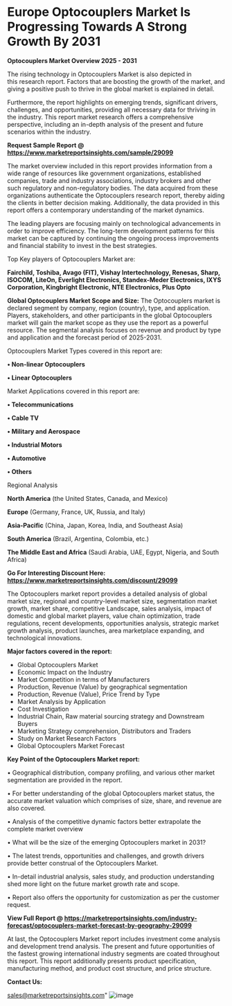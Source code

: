 # Europe Optocouplers Market Is Progressing Towards A Strong Growth By 2031

<Strong> Optocouplers Market Overview 2025 - 2031</strong>

The rising technology in Optocouplers Market is also depicted in this research report. Factors that are boosting the growth of the market, and giving a positive push to thrive in the global market is explained in detail.

Furthermore, the report highlights on emerging trends, significant drivers, challenges, and opportunities, providing all necessary data for thriving in the industry. This report market research offers a comprehensive perspective, including an in-depth analysis of the present and future scenarios within the industry.

<strong>Request Sample Report @ <a href=https://www.marketreportsinsights.com/sample/29099>https://www.marketreportsinsights.com/sample/29099</a></strong>

The market overview included in this report provides information from a wide range of resources like government organizations, established companies, trade and industry associations, industry brokers and other such regulatory and non-regulatory bodies. The data acquired from these organizations authenticate the Optocouplers research report, thereby aiding the clients in better decision making. Additionally, the data provided in this report offers a contemporary understanding of the market dynamics.

The leading players are focusing mainly on technological advancements in order to improve efficiency. The long-term development patterns for this market can be captured by continuing the ongoing process improvements and financial stability to invest in the best strategies.

Top Key players of Optocouplers Market are:

<strong>Fairchild, Toshiba, Avago (FIT), Vishay Intertechnology, Renesas, Sharp, ISOCOM, LiteOn, Everlight Electronics, Standex-Meder Electronics, IXYS Corporation, Kingbright Electronic, NTE Electronics, Plus Opto</strong>

<strong><b>Global Optocouplers Market Scope and Size:</b></strong>
The Optocouplers market is declared segment by company, region (country), type, and application. Players, stakeholders, and other participants in the global Optocouplers market will gain the market scope as they use the report as a powerful resource. The segmental analysis focuses on revenue and product by type and application and the forecast period of 2025-2031.

Optocouplers Market Types covered in this report are:

<strong>• Non-linear Optocouplers

• Linear Optocouplers</strong>

Market Applications covered in this report are:

<strong>• Telecommunications

• Cable TV

• Military and Aerospace

• Industrial Motors

• Automotive

• Others</strong> 

Regional Analysis

<strong>North America</strong> (the United States, Canada, and Mexico)

<strong>Europe</strong> (Germany, France, UK, Russia, and Italy)

<strong>Asia-Pacific</strong> (China, Japan, Korea, India, and Southeast Asia)

<strong>South America</strong> (Brazil, Argentina, Colombia, etc.)

<strong>The Middle East and Africa</strong> (Saudi Arabia, UAE, Egypt, Nigeria, and South Africa)

<strong>Go For Interesting Discount Here: <a href=https://www.marketreportsinsights.com/discount/29099>https://www.marketreportsinsights.com/discount/29099</a></strong>

The Optocouplers market report provides a detailed analysis of global market size, regional and country-level market size, segmentation market growth, market share, competitive Landscape, sales analysis, impact of domestic and global market players, value chain optimization, trade regulations, recent developments, opportunities analysis, strategic market growth analysis, product launches, area marketplace expanding, and technological innovations.

<strong><b>Major factors covered in the report:</b></strong>
<ul>
  <li>Global Optocouplers Market </li>
  <li>Economic Impact on the Industry</li>
  <li>Market Competition in terms of Manufacturers</li>
  <li>Production, Revenue (Value) by geographical segmentation</li>
  <li>Production, Revenue (Value), Price Trend by Type</li>
  <li>Market Analysis by Application</li>
  <li>Cost Investigation</li>
  <li>Industrial Chain, Raw material sourcing strategy and Downstream Buyers</li>
  <li>Marketing Strategy comprehension, Distributors and Traders</li>
  <li>Study on Market Research Factors</li>
  <li>Global Optocouplers Market Forecast</li>
</ul>

<strong><b>Key Point of the Optocouplers Market report:</b></strong>

• Geographical distribution, company profiling, and various other market segmentation are provided in the report.

• For better understanding of the global Optocouplers market status, the accurate market valuation which comprises of size, share, and revenue are also covered.

• Analysis of the competitive dynamic factors better extrapolate the complete market overview

• What will be the size of the emerging Optocouplers market in 2031?

• The latest trends, opportunities and challenges, and growth drivers provide better construal of the Optocouplers Market.

• In-detail industrial analysis, sales study, and production understanding shed more light on the future market growth rate and scope.

• Report also offers the opportunity for customization as per the customer request.

<strong><b>View Full Report @ <a href=https://marketreportsinsights.com/industry-forecast/optocouplers-market-forecast-by-geography-29099>https://marketreportsinsights.com/industry-forecast/optocouplers-market-forecast-by-geography-29099</a></b></strong>


At last, the Optocouplers Market report includes investment come analysis and development trend analysis. The present and future opportunities of the fastest growing international industry segments are coated throughout this report. This report additionally presents product specification, manufacturing method, and product cost structure, and price structure.

<strong>Contact Us:</strong>

sales@marketreportsinsights.com"
![image](https://github.com/user-attachments/assets/125c7743-b1a0-46a9-8016-d031d6389efa)
